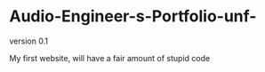 # Audio-Engineer-s-Portfolio-unf-
version 0.1 

My first website, will have a fair amount of stupid code

